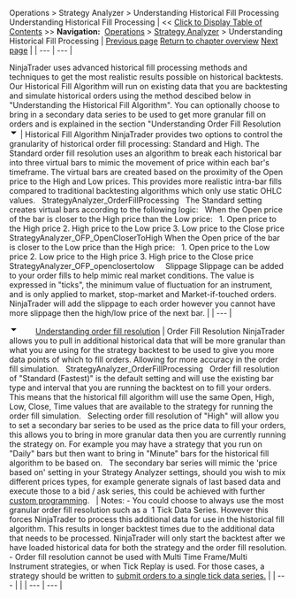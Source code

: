 ﻿
Operations \> Strategy Analyzer \> Understanding Historical Fill Processing
Understanding Historical Fill Processing
| \<\< [Click to Display Table of Contents](understanding_historical_fill_.md) \>\> **Navigation:**     [Operations](operations.md) \> [Strategy Analyzer](strategy_analyzer.md) \> Understanding Historical Fill Processing | [Previous page](ai-generate.md) [Return to chapter overview](strategy_analyzer.md) [Next page](basket_test.md) |
| --- | --- |

NinjaTrader uses advanced historical fill processing methods and techniques to get the most realistic results possible on historical backtests. 
 
Our Historical Fill Algorithm will run on existing data that you are backtesting and simulate historical orders using the method descibed below in "Understanding the Historical Fill Algorithm". You can optionally choose to bring in a secondary data series to be used to get more granular fill on orders and is explained in the section "Understanding Order Fill Resolution
![tog_minus](tog_minus.gif)
| Historical Fill Algorithm NinjaTrader provides two options to control the granularity of historical order fill processing: Standard and High. The Standard order fill resolution uses an algorithm to break each historical bar into three virtual bars to mimic the movement of price within each bar's timeframe. The virtual bars are created based on the proximity of the Open price to the High and Low prices. This provides more realistic intra\-bar fills compared to traditional backtesting algorithms which only use static OHLC values.   StrategyAnalyzer_OrderFillProcessing   The Standard setting creates virtual bars according to the following logic:   When the Open price of the bar is closer to the High price than the Low price:   1\. Open price to the High price  2\. High price to the Low price 3\. Low price to the Close price StrategyAnalyzer_OFP_OpenCloserToHigh When the Open price of the bar is closer to the Low price than the High price:   1\. Open price to the Low price  2\. Low price to the High price 3\. High price to the Close price StrategyAnalyzer_OFP_openclosertolow     Slippage Slippage can be added to your order fills to help mimic real market conditions. The value is expressed in "ticks", the minimum value of fluctuation for an instrument, and is only applied to market, stop\-market and Market\-if\-touched orders. NinjaTrader will add the slippage to each order however you cannot have more slippage then the high/low price of the next bar. |
| --- |

![tog_minus](tog_minus.gif)        [Understanding order fill resolution](javascript:HMToggle('toggle','UnderstandingOrderFillResolution','UnderstandingOrderFillResolution_ICON'))
| Order Fill Resolution NinjaTrader allows you to pull in additional historical data that will be more granular than what you are using for the strategy backtest to be used to give you more data points of which to fill orders. Allowing for more accuracy in the order fill simulation.    StrategyAnalyzer_OrderFillProcessing   Order fill resolution of "Standard (Fastest)" is the default setting and will use the existing bar type and interval that you are running the backtest on to fill your orders. This means that the historical fill algorithm will use the same Open, High, Low, Close, Time values that are available to the strategy for running the order fill simulation.    Selecting order fill resolution of "High" will allow you to set a secondary bar series to be used as the price data to fill your orders, this allows you to bring in more granular data then you are currently running the strategy on. For example you may have a strategy that you run on "Daily" bars but then want to bring in "Minute" bars for the historical fill algorithm to be based on.    The secondary bar series will mimic the 'price based on' setting in your Strategy Analyzer settings, should you wish to mix different prices types, for example generate signals of last based data and execute those to a bid / ask series, this could be achieved with further [custom programming](using_historical_bid_ask_serie.md).      | Notes:  - You could choose to always use the most granular order fill resolution such as a  1 Tick Data Series. However this forces NinjaTrader to process this additional data for use in the historical fill algorithm. This results in longer backtest times due to the additional data that needs to be processed. NinjaTrader will only start the backtest after we have loaded historical data for both the strategy and the order fill resolution. - Order fill resolution cannot be used with Multi Time Frame/Multi Instrument strategies, or when Tick Replay is used. For those cases, a strategy should be written to [submit orders to a single tick data series.](backtesting_ninjascript_strate.md) | | --- | |
| --- | --- |

